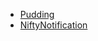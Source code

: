 * [Pudding](https://github.com/o0o0oo00/Pudding)
* [NiftyNotification](https://github.com/pedant/NiftyNotification)